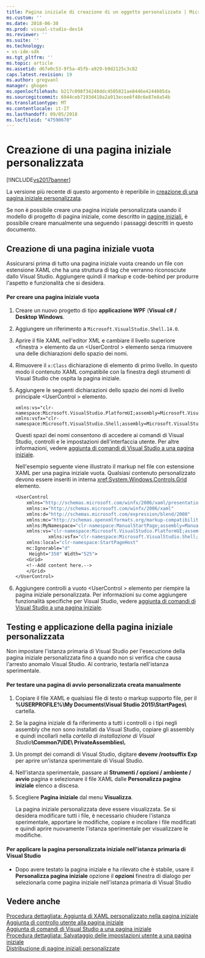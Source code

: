 ```yaml
---
title: Pagina iniziale di creazione di un oggetto personalizzato | Microsoft Docs
ms.custom: ''
ms.date: 2018-06-30
ms.prod: visual-studio-dev14
ms.reviewer: ''
ms.suite: ''
ms.technology:
- vs-ide-sdk
ms.tgt_pltfrm: ''
ms.topic: article
ms.assetid: d67e0c53-9f5a-45fb-a929-b9d2125c3c82
caps.latest.revision: 19
ms.author: gregvanl
manager: ghogen
ms.openlocfilehash: b217c098f34240ddc4505821ae8446e4244605da
ms.sourcegitcommit: 6944ceb7193d410a2a913ecee6f40c6e87e8a54b
ms.translationtype: MT
ms.contentlocale: it-IT
ms.lasthandoff: 09/05/2018
ms.locfileid: "47590670"
---
```

# <a name="creating-a-custom-start-page"></a>Creazione di una pagina iniziale personalizzata
[!INCLUDE[vs2017banner](../includes/vs2017banner.md)]

La versione più recente di questo argomento è reperibile in [creazione di una pagina iniziale personalizzata](https://docs.microsoft.com/visualstudio/extensibility/creating-a-custom-start-page).  
  
Se non è possibile creare una pagina iniziale personalizzata usando il modello di progetto di pagina iniziale, come descritto in [pagine iniziali](../misc/creating-your-own-start-page.md), è possibile creare manualmente una seguendo i passaggi descritti in questo documento.  
  
## <a name="creating-a-blank-start-page"></a>Creazione di una pagina iniziale vuota  
 Assicurarsi prima di tutto una pagina iniziale vuota creando un file con estensione XAML che ha una struttura di tag che verranno riconosciute dallo Visual Studio. Aggiungere quindi il markup e code-behind per produrre l'aspetto e funzionalità che si desidera.  
  
#### <a name="to-create-a-blank-start-page"></a>Per creare una pagina iniziale vuota  
  
1.  Creare un nuovo progetto di tipo **applicazione WPF** (**Visual c# / Desktop Windows**.  
  
2.  Aggiungere un riferimento a `Microsoft.VisualStudio.Shell.14.0`.  
  
3.  Aprire il file XAML nell'editor XML e cambiare il livello superiore \<finestra > elemento da un \<UserControl > elemento senza rimuovere una delle dichiarazioni dello spazio dei nomi.  
  
4.  Rimuovere il `x:Class` dichiarazione di elemento di primo livello. In questo modo il contenuto XAML compatibile con la finestra degli strumenti di Visual Studio che ospita la pagina iniziale.  
  
5.  Aggiungere le seguenti dichiarazioni dello spazio dei nomi di livello principale \<UserControl > elemento.  
  
    ```  
    xmlns:vs="clr-namespace:Microsoft.VisualStudio.PlatformUI;assembly=Microsoft.VisualStudio.Shell.14.0"  
    xmlns:vsfx="clr-namespace:Microsoft.VisualStudio.Shell;assembly=Microsoft.VisualStudio.Shell.14.0"  
    ```  
  
     Questi spazi dei nomi consentono di accedere ai comandi di Visual Studio, controlli e le impostazioni dell'interfaccia utente. Per altre informazioni, vedere [aggiunta di comandi di Visual Studio a una pagina iniziale](../extensibility/adding-visual-studio-commands-to-a-start-page.md).  
  
     Nell'esempio seguente viene illustrato il markup nel file con estensione XAML per una pagina iniziale vuota. Qualsiasi contenuto personalizzato devono essere inseriti in interna <xref:System.Windows.Controls.Grid> elemento.  
  
    ```vb  
    <UserControl  
        xmlns="http://schemas.microsoft.com/winfx/2006/xaml/presentation"  
        xmlns:x="http://schemas.microsoft.com/winfx/2006/xaml"  
        xmlns:d="http://schemas.microsoft.com/expression/blend/2008"  
        xmlns:mc="http://schemas.openxmlformats.org/markup-compatibility/2006"  
        xmlns:MyNamespace="clr-namespace:ManualStartPage;assembly=ManualStartPage"  
        xmlns:vs="clr-namespace:Microsoft.VisualStudio.PlatformUI;assembly=Microsoft.VisualStudio.Shell.14.0"  
                xmlns:vsfx="clr-namespace:Microsoft.VisualStudio.Shell;assembly=Microsoft.VisualStudio.Shell.14.0"  
        xmlns:local="clr-namespace:StartPageHost"  
        mc:Ignorable="d"  
         Height="350" Width="525">  
        <Grid>  
        <!--Add content here.-->  
        </Grid>  
    </UserControl>  
    ```  
  
6.  Aggiungere controlli a vuoto \<UserControl > elemento per riempire la pagina iniziale personalizzata. Per informazioni su come aggiungere funzionalità specifiche per Visual Studio, vedere [aggiunta di comandi di Visual Studio a una pagina iniziale](../extensibility/adding-visual-studio-commands-to-a-start-page.md).  
  
## <a name="testing-and-applying-the-custom-start-page"></a>Testing e applicazione della pagina iniziale personalizzata  
 Non impostare l'istanza primaria di Visual Studio per l'esecuzione della pagina iniziale personalizzata fino a quando non si verifica che causa l'arresto anomalo Visual Studio. Al contrario, testarla nell'istanza sperimentale.  
  
#### <a name="to-test-a-manually-created-custom-start-page"></a>Per testare una pagina di avvio personalizzata creata manualmente  
  
1.  Copiare il file XAML e qualsiasi file di testo o markup supporto file, per il **%USERPROFILE%\My Documents\Visual Studio 2015\StartPages\\**  cartella.  
  
2.  Se la pagina iniziale di fa riferimento a tutti i controlli o i tipi negli assembly che non sono installati da Visual Studio, copiare gli assembly e quindi incollarli nella _cartella di installazione di Visual Studio_**\Common7\IDE\ PrivateAssemblies\\**.  
  
3.  Un prompt dei comandi di Visual Studio, digitare **devenv /rootsuffix Exp** per aprire un'istanza sperimentale di Visual Studio.  
  
4.  Nell'istanza sperimentale, passare al **Strumenti / opzioni / ambiente / avvio** pagina e selezionare il file XAML dalle **Personalizza pagina iniziale** elenco a discesa.  
  
5.  Scegliere **Pagina iniziale** dal menu **Visualizza**.  
  
     La pagina iniziale personalizzata deve essere visualizzata. Se si desidera modificare tutti i file, è necessario chiudere l'istanza sperimentale, apportare le modifiche, copiare e incollare i file modificati e quindi aprire nuovamente l'istanza sperimentale per visualizzare le modifiche.  
  
#### <a name="to-apply-the-custom-start-page-in-the-primary-instance-of-visual-studio"></a>Per applicare la pagina personalizzata iniziale nell'istanza primaria di Visual Studio  
  
-   Dopo avere testato la pagina iniziale e ha rilevato che è stabile, usare il **Personalizza pagina iniziale** opzione il **opzioni** finestra di dialogo per selezionarla come pagina iniziale nell'istanza primaria di Visual Studio  
  
## <a name="see-also"></a>Vedere anche  
 [Procedura dettagliata: Aggiunta di XAML personalizzato nella pagina iniziale](../extensibility/walkthrough-adding-custom-xaml-to-the-start-page.md)   
 [Aggiunta di controllo utente alla pagina iniziale](../extensibility/adding-user-control-to-the-start-page.md)   
 [Aggiunta di comandi di Visual Studio a una pagina iniziale](../extensibility/adding-visual-studio-commands-to-a-start-page.md)   
 [Procedura dettagliata: Salvataggio delle impostazioni utente a una pagina iniziale](../extensibility/walkthrough-saving-user-settings-on-a-start-page.md)   
 [Distribuzione di pagine iniziali personalizzate](../extensibility/deploying-custom-start-pages.md)

